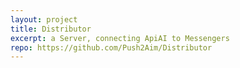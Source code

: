 ```yaml
---
layout: project
title: Distributor
excerpt: a Server, connecting ApiAI to Messengers
repo: https://github.com/Push2Aim/Distributor
---
```


